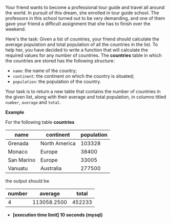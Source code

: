 
Your friend wants to become a professional tour guide and travel all around the world. In pursuit of this dream, she enrolled in tour guide school. The professors in this school turned out to be very demanding, and one of them gave your friend a difficult assignment that she has to finish over the weekend.

Here's the task: Given a list of countries, your friend should calculate the average population and total population of all the countries in the list. To help her, you have decided to write a function that will calculate the required values for any number of countries. The  **countries**  table in which the countries are stored has the following structure:

-   `name`: the name of the country;
-   `continent`: the continent on which the country is situated;
-   `population`: the population of the country.

Your task is to return a new table that contains the number of countries in the given list, along with their average and total population, in columns titled  `number`,  `average`  and  `total`.

**Example**

For the following table  **countries**

| name       | continent     | population |
|------------|---------------|------------|
| Grenada    | North America | 103328     |
| Monaco     | Europe        | 38400      |
| San Marino | Europe        | 33005      |
| Vanuatu    | Australia     | 277500     |

the output should be

| number | average     | total  |
|--------|-------------|--------|
| 4      | 113058.2500 | 452233 |

-   **[execution time limit] 10 seconds (mysql)**